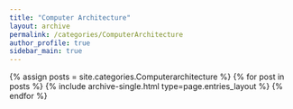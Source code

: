 ```yaml
---
title: "Computer Architecture"
layout: archive
permalink: /categories/ComputerArchitecture
author_profile: true
sidebar_main: true
---
```



{% assign posts = site.categories.Computerarchitecture %}
{% for post in posts %} {% include archive-single.html type=page.entries_layout %} {% endfor %}